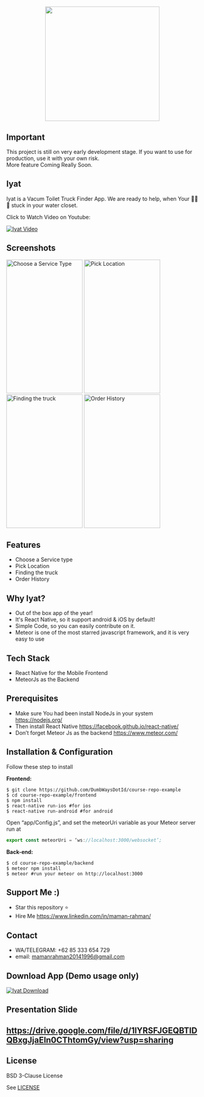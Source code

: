 <h1 align="center">
  <img src="./logo.png" width="300"/><br>
</h1>

## Important
This project is still on very early development stage. If you want to use for production, use it with your own risk.
<br>More feature Coming Really Soon.

## Iyat
Iyat is a Vacum Toilet Truck Finder App. We are ready to help, when Your 💩💩💩 stuck in your water closet.  

Click to Watch Video on Youtube:

[![Iyat Video](https://img.youtube.com/vi/f5fHm3I7Exk/0.jpg)](https://www.youtube.com/watch?v=f5fHm3I7Exk)

## Screenshots

<p float="left">
  <img src="https://content.screencast.com/users/Radiegtya/folders/Jing/media/55fda3a2-425f-4890-b027-660a8a80285d/00000962.png" width="200" height="350" alt="Choose a Service Type"/>

  <img src="https://content.screencast.com/users/Radiegtya/folders/Jing/media/b8e3b04e-2a6d-421c-bf62-17573332930d/00000963.png" width="200" height="350" alt="Pick Location"/>

  <img src="https://content.screencast.com/users/Radiegtya/folders/Jing/media/5d6ff57a-4f5f-4f0b-93ba-e38fccc91223/00000964.png" width="200" height="350" alt="Finding the truck"/>

  <img src="https://content.screencast.com/users/Radiegtya/folders/Jing/media/e7f85fb0-3c45-4818-a362-ab1026d9ff44/00000965.png" width="200" height="350" alt="Order History"/>
</p>


## Features
* Choose a Service type
* Pick Location
* Finding the truck
* Order History

## Why Iyat?
* Out of the box app of the year!
* It's React Native, so it support android & iOS by default!
* Simple Code, so you can easily contribute on it.
* Meteor is one of the most starred javascript framework, and it is very easy to use

## Tech Stack
* React Native for the Mobile Frontend
* MeteorJs as the Backend

## Prerequisites
* Make sure You had been install NodeJs in your system https://nodejs.org/
* Then install React Native https://facebook.github.io/react-native/
* Don’t forget Meteor Js as the backend https://www.meteor.com/

## Installation & Configuration
Follow these step to install

**Frontend:**
```
$ git clone https://github.com/DumbWaysDotId/course-repo-example
$ cd course-repo-example/frontend
$ npm install
$ react-native run-ios #for ios
$ react-native run-android #for android
```
Open “app/Config.js”, and set the meteorUri variable as your Meteor server run at
```javascript
export const meteorUri = ‘ws://localhost:3000/websocket’;
```

**Back-end:**
```
$ cd course-repo-example/backend
$ meteor npm install
$ meteor #run your meteor on http://localhost:3000
```

## Support Me :)
* Star this repository :star:
* Hire Me https://www.linkedin.com/in/maman-rahman/

## Contact 
* WA/TELEGRAM: +62 85 333 654 729
* email: mamanrahman20141996@gmail.com

## Download App (Demo usage only)
[![Iyat Download](https://i1.wp.com/apkmodsios.com/wp-content/uploads/2018/12/Download-Infinite-Design-3.4.10-Apk.png)](https://linktodownload.com/course-repo-example.apk)

## Presentation Slide
https://drive.google.com/file/d/1lYRSFJGEQBTIDQBxgJjaEIn0CThtomGy/view?usp=sharing
----

## License

BSD 3-Clause License

See [LICENSE](LICENSE)

